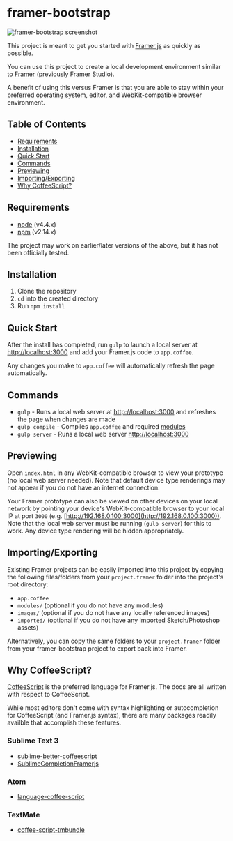 # framer-bootstrap

![framer-bootstrap screenshot](https://cloud.githubusercontent.com/assets/604167/14765101/cff41b58-0986-11e6-9263-b00a186bdf6b.jpg)

This project is meant to get you started with [Framer.js](https://framerjs.com/docs/) as quickly as possible.

You can use this project to create a local development environment similar to [Framer](https://framerjs.com/) (previously Framer Studio).

A benefit of using this versus Framer is that you are able to stay within your preferred operating system, editor, and WebKit-compatible browser environment.

## Table of Contents

* [Requirements](#requirements)
* [Installation](#installation)
* [Quick Start](#quick-start)
* [Commands](#commands)
* [Previewing](#previewing)
* [Importing/Exporting](#importingexporting)
* [Why CoffeeScript?](#why-coffeescript)

## Requirements

* [node](https://nodejs.org) (v4.4.x)
* [npm](https://www.npmjs.com/) (v2.14.x)

The project may work on earlier/later versions of the above, but it has not been officially tested.

## Installation

1. Clone the repository
2. `cd` into the created directory
3. Run `npm install`

## Quick Start

After the install has completed, run `gulp` to launch a local server at [http://localhost:3000](http://localhost:3000) and add your Framer.js code to `app.coffee`.

Any changes you make to `app.coffee` will automatically refresh the page automatically.

## Commands

* `gulp` - Runs a local web server at [http://localhost:3000](http://localhost:3000) and refreshes the page when changes are made
* `gulp compile` - Compiles `app.coffee` and required [modules](https://framerjs.com/docs/#modules.modules)
* `gulp server` - Runs a local web server [http://localhost:3000](http://localhost:3000)

## Previewing

Open `index.html` in any WebKit-compatible browser to view your prototype (no local web server needed). Note that default device type renderings may not appear if you do not have an internet connection.

Your Framer prototype can also be viewed on other devices on your local network by pointing your device's WebKit-compatible browser to your local IP at port `3000` (e.g. [http://192.168.0.100:3000](http://192.168.0.100:3000)). Note that the local web server must be running (`gulp server`) for this to work. Any device type rendering will be hidden appropriately.

## Importing/Exporting

Existing Framer projects can be easily imported into this project by copying the following files/folders from your `project.framer` folder into the project's root directory:

* `app.coffee`
* `modules/` (optional if you do not have any modules)
* `images/` (optional if you do not have any locally referenced images)
* `imported/` (optional if you do not have any imported Sketch/Photoshop assets)

Alternatively, you can copy the same folders to your `project.framer` folder from your framer-bootstrap project to export back into Framer.

## Why CoffeeScript?

[CoffeeScript](http://coffeescript.org/) is the preferred language for Framer.js. The docs are all written with respect to CoffeeScript.

While most editors don't come with syntax highlighting or autocompletion for CoffeeScript (and Framer.js syntax), there are many packages readily availble that accomplish these features.

### Sublime Text 3

* [sublime-better-coffeescript](https://github.com/aponxi/sublime-better-coffeescript)
* [SublimeCompletionFramerjs](https://github.com/awt2542/SublimeCompletionFramerjs)

### Atom

* [language-coffee-script](https://github.com/atom/language-coffee-script)

### TextMate

* [coffee-script-tmbundle](https://github.com/jashkenas/coffee-script-tmbundle)
